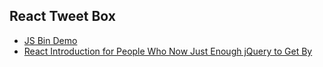 ## React Tweet Box

- [JS Bin Demo](https://jsbin.com/ninejiluvo/edit?html,js,output)
- [React Introduction for People Who Now Just Enough jQuery to Get By](http://reactfordesigners.com/labs/reactjs-introduction-for-people-who-know-just-enough-jquery-to-get-by/)
